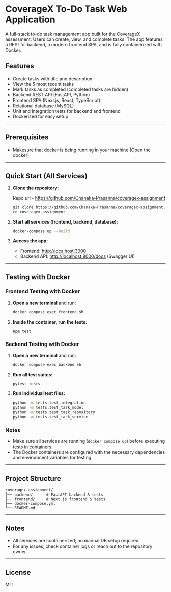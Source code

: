 # CoverageX To-Do Task Web Application

A full-stack to-do task management app built for the CoverageX assessment. Users can create, view, and complete tasks. The app features a RESTful backend, a modern frontend SPA, and is fully containerized with Docker.

## Features

- Create tasks with title and description
- View the 5 most recent tasks
- Mark tasks as completed (completed tasks are hidden)
- Backend REST API (FastAPI, Python)
- Frontend SPA (Next.js, React, TypeScript)
- Relational database (MySQL)
- Unit and integration tests for backend and frontend
- Dockerized for easy setup

---

## Prerequisites

- Makesure that docker is being running in your machine (Open the docker)

---

## Quick Start (All Services)

1. **Clone the repository:**

   Repo url - https://github.com/Chanaka-Prasanna/coveragex-assignment

   ```sh
   git clone https://github.com/Chanaka-Prasanna/coveragex-assignment.git
   cd coveragex-assignment
   ```

2. **Start all services (frontend, backend, database):**

   ```sh
   docker-compose up --build
   ```

3. **Access the app:**
   - Frontend: [http://localhost:3000](http://localhost:3000)
   - Backend API: [http://localhost:8000/docs](http://localhost:8000/docs) (Swagger UI)

---

## Testing with Docker

### Frontend Testing with Docker

1. **Open a new terminal** and run:

   ```bash
   docker compose exec frontend sh
   ```

2. **Inside the container, run the tests:**
   ```bash
   npm test
   ```

### Backend Testing with Docker

1. **Open a new terminal** and run:

   ```bash
   docker compose exec backend sh
   ```

2. **Run all test suites:**

   ```bash
   pytest tests
   ```

3. **Run individual test files:**
   ```bash
   python -m tests.test_integration
   python -m tests.test_task_model
   python -m tests.test_task_repository
   python -m tests.test_task_service
   ```

### Notes

- Make sure all services are running (`docker compose up`) before executing tests in containers.
- The Docker containers are configured with the necessary dependencies and environment variables for testing.

---

## Project Structure

```
coveragex-assignment/
├── backend/      # FastAPI backend & tests
├── frontend/     # Next.js frontend & tests
├── docker-compose.yml
└── README.md
```

---

## Notes

- All services are containerized; no manual DB setup required.
- For any issues, check container logs or reach out to the repository owner.

---

## License

MIT
